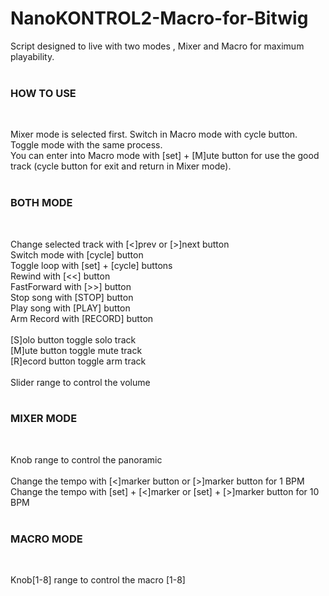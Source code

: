# NanoKONTROL2-Macro-for-Bitwig
 Script designed to live with two modes , Mixer and Macro for maximum playability.<br />
 <br />
 <h3>HOW TO USE</h3><br />

 Mixer mode is selected first. Switch in Macro mode with cycle button. Toggle mode with the same process.<br />
 You can enter into Macro mode with [set] + [M]ute button for use the good track (cycle button for exit and return in Mixer mode).<br />
 <br />
 <h3>BOTH MODE</h3><br />

 Change selected track with [<]prev or [>]next button<br />
 Switch mode with [cycle] button<br />
 Toggle loop with [set] + [cycle] buttons<br />
 Rewind with [<<] button<br />
 FastForward with [>>] button<br />
 Stop song with [STOP] button<br />
 Play song with [PLAY] button<br />
 Arm Record with [RECORD] button<br />
 <br />
 [S]olo button toggle solo track<br />
 [M]ute button toggle mute track<br />
 [R]ecord button toggle arm track<br />
 <br />
 Slider range to control the volume<br />
 <br />
 <h3>MIXER MODE</h3><br />

 Knob range to control the panoramic<br />
 <br />
 Change the tempo with [<]marker button or [>]marker button for 1 BPM<br />
 Change the tempo with [set] + [<]marker or [set] + [>]marker button for 10 BPM<br />
 <br />
 <h3>MACRO MODE</h3><br />

 Knob[1-8] range to control the macro [1-8]
 
 
 
 
 
 
